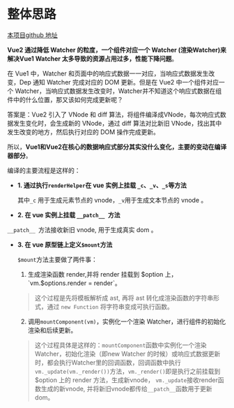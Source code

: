 # 整体思路

[本项目github 地址](https://github.com/candy252324/MVue2.git)

**Vue2 通过降低 Watcher 的粒度，一个组件对应一个 Watcher (渲染Watcher)来解决Vue1 Watcher 太多导致的资源占用过多，性能下降问题**。

在 Vue1 中，Watcher 和页面中的响应式数据一一对应，当响应式数据发生改变，Dep 通知 Watcher 完成对应的 DOM 更新。但是在 Vue2 中一个组件对应一个 Watcher，当响应式数据发生改变时，Watcher并不知道这个响应式数据在组件中的什么位置，那又该如何完成更新呢？

答案是：Vue2 引入了 VNode 和 diff 算法，将组件编泽成VNode，每次响应式数据发生变化时，会生成新的 VNode，通过 diff 算法对比新旧 VNode，找出其中发生改变的地方，然后执行对应的 DOM 操作完成更新。

所以，**Vue1和Vue2在核心的数据响应式部分其实没什么变化，主要的变动在编译器部分**。



编译的主要流程是这样的：
- **1. 通过执行`renderHelper`在 vue 实例上挂载 `_c`、`_v`、`_s`等方法**

  其中`_c` 用于生成元素节点的 vnode，`_v`用于生成文本节点的 vnode 。

- **2. 在 vue 实例上挂载 `__patch__ `方法**

 `__patch__ `方法接收新旧 vnode, 用于生成真实 dom 。

- **3. 在 vue 原型链上定义`$mount`方法**

  `$mount`方法主要做了两件事：

  1. 生成渲染函数 render,并将 render 挂载到 $option 上，`vm.$options.render = render`。

  > 这个过程是先将模板解析成 ast, 再将 ast 转化成渲染函数的字符串形式，通过 `new Function` 将字符串变成可执行函数。
  
  2. 调用`mountComponent(vm)`，实例化一个渲染 Watcher，进行组件的初始化渲染和后续更新。

  > 这个过程具体是这样的：`mountComponent`函数中实例化一个渲染 Watcher，初始化渲染（即new Watcher 的时候）或响应式数据更新时，都会执行Watcher里的回调函数，回调函数中执行`vm._update(vm._render())`方法，`vm._render()`即是执行之前挂载到 $option 上的 render 方法，生成新vnode， `vm._update`接收render函数生成的新vnode, 并将新旧vnode都传给`__patch__`函数用于更新dom。



